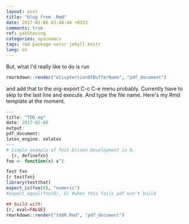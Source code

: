 ```yaml
---
layout: post
title: "blog from .Rmd"
date: 2017-02-08 03:48:44 +0333
comments: true
ref: yakShaving
categories: spacemacs
tags: rmd package servr jekyll knitr
lang: en
---
```

But, what I'd really like to do is 
run 
```r
rmarkdown::render("elispVersionOfBufferName", "pdf_document")
```
and add that to the org-export C-c C-e menu probably.
Currently have to skip to the last line and execute. 
And type the file name. 
Here's my Rmd template at the moment.

```r
---
title: "TDD eg"
date: 2017-02-08
output: 
pdf_document: 
latex_engine: xelatex
---
# Simple example of Test Driven Development in R.
  {r, definefxn}
foo <- function(x) x^2

Test fxn
{r testfxn}
library(testthat)
expect_is(foo(8), "numeric")
#expect_equal(foo(8), 6) #when this fails pdf won't build

## build with:
{r, eval=FALSE}
rmarkdown::render("tddR.Rmd", "pdf_document")

```
